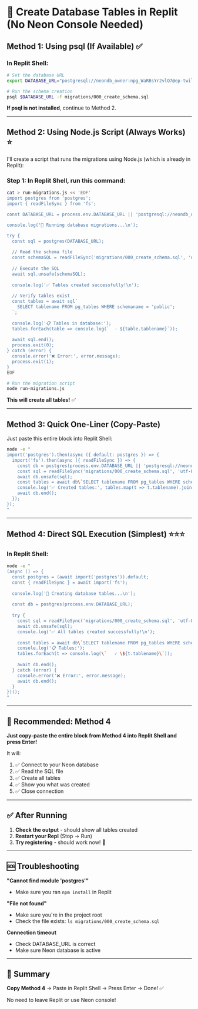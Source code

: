 # 🚀 Create Database Tables in Replit (No Neon Console Needed)

## Method 1: Using psql (If Available) ✅

### In Replit Shell:

```bash
# Set the database URL
export DATABASE_URL="postgresql://neondb_owner:npg_WaRBsYr2vlQ7@ep-twilight-term-aek6kh9e.c-2.us-east-2.aws.neon.tech/neondb?sslmode=require"

# Run the schema creation
psql $DATABASE_URL -f migrations/000_create_schema.sql
```

**If psql is not installed**, continue to Method 2.

---

## Method 2: Using Node.js Script (Always Works) ⭐

I'll create a script that runs the migrations using Node.js (which is already in Replit):

### Step 1: In Replit Shell, run this command:

```bash
cat > run-migrations.js << 'EOF'
import postgres from 'postgres';
import { readFileSync } from 'fs';

const DATABASE_URL = process.env.DATABASE_URL || 'postgresql://neondb_owner:npg_WaRBsYr2vlQ7@ep-twilight-term-aek6kh9e.c-2.us-east-2.aws.neon.tech/neondb?sslmode=require';

console.log('🚀 Running database migrations...\n');

try {
  const sql = postgres(DATABASE_URL);
  
  // Read the schema file
  const schemaSQL = readFileSync('migrations/000_create_schema.sql', 'utf-8');
  
  // Execute the SQL
  await sql.unsafe(schemaSQL);
  
  console.log('✅ Tables created successfully!\n');
  
  // Verify tables exist
  const tables = await sql`
    SELECT tablename FROM pg_tables WHERE schemaname = 'public';
  `;
  
  console.log('📋 Tables in database:');
  tables.forEach(table => console.log(`  - ${table.tablename}`));
  
  await sql.end();
  process.exit(0);
} catch (error) {
  console.error('❌ Error:', error.message);
  process.exit(1);
}
EOF

# Run the migration script
node run-migrations.js
```

**This will create all tables!** ✅

---

## Method 3: Quick One-Liner (Copy-Paste)

Just paste this entire block into Replit Shell:

```bash
node -e "
import('postgres').then(async ({ default: postgres }) => {
  import('fs').then(async ({ readFileSync }) => {
    const db = postgres(process.env.DATABASE_URL || 'postgresql://neondb_owner:npg_WaRBsYr2vlQ7@ep-twilight-term-aek6kh9e.c-2.us-east-2.aws.neon.tech/neondb?sslmode=require');
    const sql = readFileSync('migrations/000_create_schema.sql', 'utf-8');
    await db.unsafe(sql);
    const tables = await db\`SELECT tablename FROM pg_tables WHERE schemaname = 'public'\`;
    console.log('✅ Created tables:', tables.map(t => t.tablename).join(', '));
    await db.end();
  });
});
"
```

---

## Method 4: Direct SQL Execution (Simplest) ⭐⭐⭐

### In Replit Shell:

```bash
node -e "
(async () => {
  const postgres = (await import('postgres')).default;
  const { readFileSync } = await import('fs');
  
  console.log('🚀 Creating database tables...\n');
  
  const db = postgres(process.env.DATABASE_URL);
  
  try {
    const sql = readFileSync('migrations/000_create_schema.sql', 'utf-8');
    await db.unsafe(sql);
    console.log('✅ All tables created successfully!\n');
    
    const tables = await db\`SELECT tablename FROM pg_tables WHERE schemaname = 'public'\`;
    console.log('📋 Tables:');
    tables.forEach(t => console.log(\`   ✓ \${t.tablename}\`));
    
    await db.end();
  } catch (error) {
    console.error('❌ Error:', error.message);
    await db.end();
  }
})();
"
```

---

## 🎯 Recommended: Method 4

**Just copy-paste the entire block from Method 4 into Replit Shell and press Enter!**

It will:
1. ✅ Connect to your Neon database
2. ✅ Read the SQL file
3. ✅ Create all tables
4. ✅ Show you what was created
5. ✅ Close connection

---

## ✅ After Running

1. **Check the output** - should show all tables created
2. **Restart your Repl** (Stop → Run)
3. **Try registering** - should work now! 🎉

---

## 🆘 Troubleshooting

**"Cannot find module 'postgres'"**
- Make sure you ran `npm install` in Replit

**"File not found"**
- Make sure you're in the project root
- Check the file exists: `ls migrations/000_create_schema.sql`

**Connection timeout**
- Check DATABASE_URL is correct
- Make sure Neon database is active

---

## 📝 Summary

**Copy Method 4** → Paste in Replit Shell → Press Enter → Done! ✅

No need to leave Replit or use Neon console!

